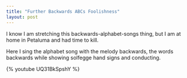 ```yaml
---
title: "Further Backwards ABCs Foolishness"
layout: post
---
```


I know I am stretching this backwards-alphabet-songs thing, but I am at home in Petaluma and had time to kill.

Here I sing the alphabet song with the melody backwards, the words backwards while showing solfegge hand signs and conducting. 

{% youtube UQ31BkSpshY %}
